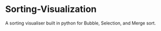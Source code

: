 # Sorting-Visualization
A sorting visualiser built in python for Bubble, Selection, and Merge sort.

